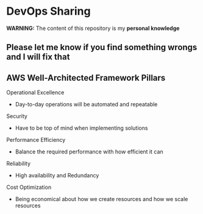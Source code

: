# DevOps Sharing

**WARNING:** The content of this repository is my **personal knowledge**

Please let me know if you find something wrongs and I will fix that
---
## AWS Well-Architected Framework Pillars

Operational Excellence

* Day-to-day operations will be automated and repeatable

Security

* Have to be top of mind when implementing solutions

Performance Efficiency

* Balance the required performance with how efficient it can

Reliability

* High availability and Redundancy

Cost Optimization

* Being economical about how we create resources and how we scale resources 